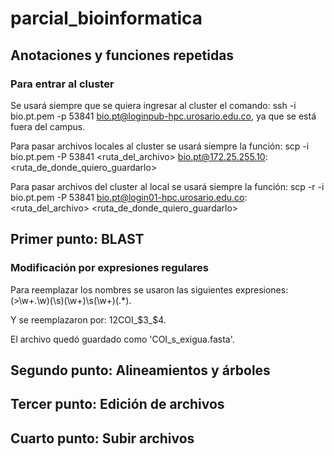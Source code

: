 # parcial_bioinformatica

## Anotaciones y funciones repetidas
### Para entrar al cluster
  Se usará siempre que se quiera ingresar al cluster el comando: ssh -i bio.pt.pem -p 53841 bio.pt@loginpub-hpc.urosario.edu.co, ya que se está fuera del campus.
  
  Para pasar archivos locales al cluster se usará siempre la función: scp -i bio.pt.pem -P 53841 <ruta_del_archivo> bio.pt@172.25.255.10:<ruta_de_donde_quiero_guardarlo>
  
  Para pasar archivos del cluster al local se usará siempre la función: scp -r -i bio.pt.pem -P 53841 bio.pt@login01-hpc.urosario.edu.co:<ruta_del_archivo> <ruta_de_donde_quiero_guardarlo>

## Primer punto: BLAST
### Modificación por expresiones regulares
  Para reemplazar los nombres se usaron las siguientes expresiones: (\>\w+\.\w)(\s)(\w+)\s(\w+)(.*).
  
  Y se reemplazaron por: $1$2COI_$3_$4.
  
  El archivo quedó guardado como 'COI_s_exigua.fasta'.

## Segundo punto: Alineamientos y árboles

## Tercer punto: Edición de archivos

## Cuarto punto: Subir archivos
